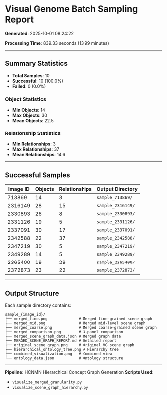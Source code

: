 # Visual Genome Batch Sampling Report

**Generated**: 2025-10-01 08:24:22

**Processing Time**: 839.33 seconds (13.99 minutes)

---

## Summary Statistics

- **Total Samples**: 10
- **Successful**: 10 (100.0%)
- **Failed**: 0 (0.0%)

### Object Statistics
- **Min Objects**: 14
- **Max Objects**: 30
- **Mean Objects**: 22.5

### Relationship Statistics
- **Min Relationships**: 3
- **Max Relationships**: 37
- **Mean Relationships**: 14.6

---

## Successful Samples

| Image ID | Objects | Relationships | Output Directory |
|----------|---------|---------------|------------------|
| 713869 | 14 | 3 | `sample_713869/` |
| 2316149 | 28 | 15 | `sample_2316149/` |
| 2330893 | 26 | 8 | `sample_2330893/` |
| 2331126 | 19 | 5 | `sample_2331126/` |
| 2337091 | 30 | 17 | `sample_2337091/` |
| 2342588 | 22 | 37 | `sample_2342588/` |
| 2347219 | 30 | 5 | `sample_2347219/` |
| 2349289 | 14 | 5 | `sample_2349289/` |
| 2365400 | 19 | 29 | `sample_2365400/` |
| 2372873 | 23 | 22 | `sample_2372873/` |

---

## Output Structure

Each sample directory contains:

```
sample_{image_id}/
├── merged_fine.png              # Merged fine-grained scene graph
├── merged_mid.png               # Merged mid-level scene graph
├── merged_coarse.png            # Merged coarse-grained scene graph
├── merged_comparison.png        # 3-panel comparison
├── merged_scene_graph_data.json # Merged graph data
├── MERGED_SCENE_GRAPH_REPORT.md # Detailed report
├── original_scene_graph.png     # Original VG scene graph
├── hierarchical_ontology_tree.png # Hierarchy tree
├── combined_visualization.png   # Combined view
└── ontology_data.json           # Ontology structure
```

---

**Pipeline**: HCNMN Hierarchical Concept Graph Generation
**Scripts Used**:
- `visualize_merged_granularity.py`
- `visualize_scene_graph_hierarchy.py`
